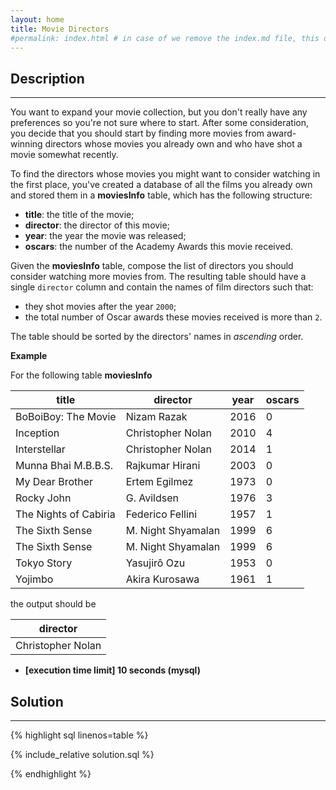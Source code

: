```yaml
---
layout: home
title: Movie Directors
#permalink: index.html # in case of we remove the index.md file, this doc will be the index page
---
```


<div class="row">
<div class="columnStmt" markdown="1">

## Description

---

You want to expand your movie collection, but you don't really have any preferences so you're not sure where to start. After some consideration, you decide that you should start by finding more movies from award-winning directors whose movies you already own and who have shot a movie somewhat recently.

To find the directors whose movies you might want to consider watching in the first place, you've created a database of all the films you already own and stored them in a **moviesInfo** table, which has the following structure:

- **title**: the title of the movie;
- **director**: the director of this movie;
- **year**: the year the movie was released;
- **oscars**: the number of the Academy Awards this movie received.

Given the **moviesInfo** table, compose the list of directors you should consider watching more movies from. The resulting table should have a single <code>director</code> column and contain the names of film directors such that:

- they shot movies after the year <code>2000</code>;
- the total number of Oscar awards these movies received is more than <code>2</code>.

The table should be sorted by the directors' names in _ascending_ order.

**Example**

For the following table **moviesInfo**

| title                 | director           | year | oscars |
| --------------------- | ------------------ | ---- | ------ |
| BoBoiBoy: The Movie   | Nizam Razak        | 2016 | 0      |
| Inception             | Christopher Nolan  | 2010 | 4      |
| Interstellar          | Christopher Nolan  | 2014 | 1      |
| Munna Bhai M.B.B.S.   | Rajkumar Hirani    | 2003 | 0      |
| My Dear Brother       | Ertem Egilmez      | 1973 | 0      |
| Rocky John            | G. Avildsen        | 1976 | 3      |
| The Nights of Cabiria | Federico Fellini   | 1957 | 1      |
| The Sixth Sense       | M. Night Shyamalan | 1999 | 6      |
| The Sixth Sense       | M. Night Shyamalan | 1999 | 6      |
| Tokyo Story           | Yasujirô Ozu       | 1953 | 0      |
| Yojimbo               | Akira Kurosawa     | 1961 | 1      |

the output should be

| director          |
| ----------------- |
| Christopher Nolan |

- **[execution time limit] 10 seconds (mysql)**

</div>
<div class="columnSol" markdown="1">

## Solution

---

{% highlight sql linenos=table %}

{% include_relative solution.sql %}

{% endhighlight %}

</div>
</div>
